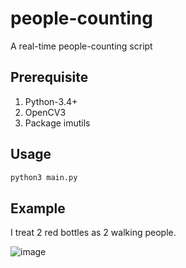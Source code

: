 # people-counting
A real-time people-counting script

## Prerequisite ##

1. Python-3.4+
2. OpenCV3
3. Package imutils

## Usage ##

``` sh
python3 main.py
```

## Example ##

I treat 2 red bottles as 2 walking people.

![image](https://github.com/cookedsteak/people-counting/blob/master/example.gif)